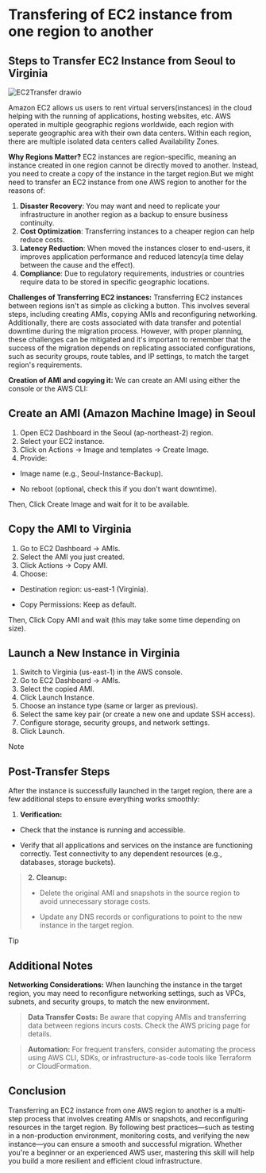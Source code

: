 # Transfering of EC2 instance from one region to another 
## Steps to Transfer EC2 Instance from Seoul to Virginia

![EC2Transfer drawio](https://github.com/user-attachments/assets/beec1b13-e383-42bd-b6d1-ff035eace053)

Amazon EC2 allows us users to rent virtual servers(instances) in the cloud helping with the running of applications, hosting websites, etc. AWS operated in multiple geographic regions worldwide, each region with seperate geographic area with their own data centers. Within each region, there are multiple isolated data centers called Availability Zones.

**Why Regions Matter?**
EC2 instances are region-specific, meaning an instance created in one region cannot be directly moved to another. Instead, you need to create a copy of the instance in the target region.But we might need to transfer an EC2 instance from one AWS region to another for the reasons of:

1. **Disaster Recovery**: You may want and need to replicate your infrastructure in another region as a backup to ensure business continuity.
2. **Cost Optimization**: Transferring instances to a cheaper region can help reduce costs.
3. **Latency Reduction**: When moved the instances closer to end-users, it improves application performance and reduced latency(a time delay between the cause and the effect).
4. **Compliance**: Due to regulatory requirements, industries or countries require data to be stored in specific geographic locations.

**Challenges of Transferring EC2 instances:**
Transferring EC2 instances between regions isn't as simple as clicking a button. This involves several steps, including creating AMIs, copying AMIs and reconfiguring networking. Additionally, there are costs associated with data transfer and potential downtime during the migration process. However, with proper planning, these challenges can be mitigated and it's important to remember that the success of the migration depends on replicating associated configurations, such as security groups, route tables, and IP settings, to match the target region's requirements.

**Creation of AMI and copying it:**
We can create an AMI using either the console or the AWS CLI:

## Create an AMI (Amazon Machine Image) in Seoul
1. Open EC2 Dashboard in the Seoul (ap-northeast-2) region.
2. Select your EC2 instance.
3. Click on Actions → Image and templates → Create Image.
4. Provide:
- Image name (e.g., Seoul-Instance-Backup).
* No reboot (optional, check this if you don't want downtime).

Then, Click Create Image and wait for it to be available.

## Copy the AMI to Virginia
1. Go to EC2 Dashboard → AMIs.
2. Select the AMI you just created.
3. Click Actions → Copy AMI.
4. Choose:
- Destination region: us-east-1 (Virginia).
* Copy Permissions: Keep as default.

Then, Click Copy AMI and wait (this may take some time depending on size).

## Launch a New Instance in Virginia
1. Switch to Virginia (us-east-1) in the AWS console.
2. Go to EC2 Dashboard → AMIs.
3. Select the copied AMI.
4. Click Launch Instance.
5. Choose an instance type (same or larger as previous).
6. Select the same key pair (or create a new one and update SSH access).
7. Configure storage, security groups, and network settings.
8. Click Launch.

> [!NOTE]
> ## Post-Transfer Steps
> After the instance is successfully launched in the target region, there are a few additional steps to ensure everything works smoothly:
> 1. **Verification:**
> - Check that the instance is running and accessible.
> + Verify that all applications and services on the instance are functioning correctly.
> Test connectivity to any dependent resources (e.g., databases, storage buckets).

> **2. Cleanup:**
> - Delete the original AMI and snapshots in the source region to avoid unnecessary storage costs.
> + Update any DNS records or configurations to point to the new instance in the target region.

> [!TIP]
> ## Additional Notes
> **Networking Considerations:** When launching the instance in the target region, you may need to reconfigure networking settings, such as VPCs, subnets, and security groups, to match the new environment.

> **Data Transfer Costs:** Be aware that copying AMIs and transferring data between regions incurs costs. Check the AWS pricing page for details.

> **Automation:** For frequent transfers, consider automating the process using AWS CLI, SDKs, or infrastructure-as-code tools like Terraform or CloudFormation.

## Conclusion
Transferring an EC2 instance from one AWS region to another is a multi-step process that involves creating AMIs or snapshots, and reconfiguring resources in the target region. By following best practices—such as testing in a non-production environment, monitoring costs, and verifying the new instance—you can ensure a smooth and successful migration. Whether you're a beginner or an experienced AWS user, mastering this skill will help you build a more resilient and efficient cloud infrastructure.
